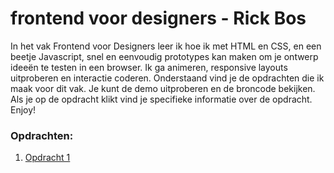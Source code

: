 # frontend voor designers - Rick Bos

In het vak Frontend voor Designers leer ik hoe ik met HTML en CSS, en een beetje Javascript, snel en eenvoudig prototypes kan maken om je ontwerp ideeën te testen in een browser. Ik ga animeren, responsive layouts uitproberen en interactie coderen. Onderstaand vind je de opdrachten die ik maak voor dit vak. Je kunt de demo uitproberen en de broncode bekijken. Als je op de opdracht klikt vind je specifieke informatie over de opdracht. Enjoy!

### Opdrachten:

1. [Opdracht 1](opdracht1/README.md)
